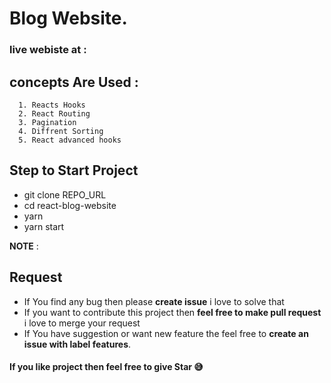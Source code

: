# Blog Website.

### live webiste at :

## concepts Are Used :

      1. Reacts Hooks
      2. React Routing
      3. Pagination
      4. Diffrent Sorting
      5. React advanced hooks
      
 ## Step to Start Project
 
  

 - git clone REPO_URL
 - cd react-blog-website
 - yarn
 - yarn start

**NOTE** : 

## Request

 - If You find any bug then please **create issue** i love to solve that
 - If you want to contribute this project then **feel free to make pull request** i love to merge your request
 - If You have suggestion or want new feature the feel free to **create an issue with label features**.


#### If you like project then feel free to give Star 😅

